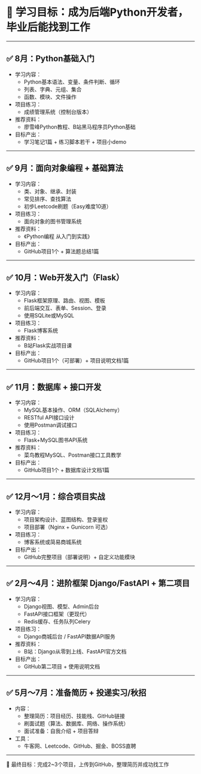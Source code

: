# 🎯 学习目标：成为后端Python开发者，毕业后能找到工作

---

## ✅ 8月：Python基础入门
- 学习内容：
  - Python基本语法、变量、条件判断、循环
  - 列表、字典、元组、集合
  - 函数、模块、文件操作
- 项目练习：
  - 成绩管理系统（控制台版本）
- 推荐资料：
  - 廖雪峰Python教程、B站黑马程序员Python基础
- 目标产出：
  - 学习笔记1篇 + 练习脚本若干 + 项目小demo

---

## ✅ 9月：面向对象编程 + 基础算法
- 学习内容：
  - 类、对象、继承、封装
  - 常见排序、查找算法
  - 初步Leetcode刷题（Easy难度10道）
- 项目练习：
  - 面向对象的图书管理系统
- 推荐资料：
  - 《Python编程 从入门到实践》
- 目标产出：
  - GitHub项目1个 + 算法题总结1篇

---

## ✅ 10月：Web开发入门（Flask）
- 学习内容：
  - Flask框架原理、路由、视图、模板
  - 前后端交互、表单、Session、登录
  - 使用SQLite或MySQL
- 项目练习：
  - Flask博客系统
- 推荐资料：
  - B站Flask实战项目课
- 目标产出：
  - GitHub项目1个（可部署）+ 项目说明文档1篇

---

## ✅ 11月：数据库 + 接口开发
- 学习内容：
  - MySQL基本操作、ORM（SQLAlchemy）
  - RESTful API接口设计
  - 使用Postman调试接口
- 项目练习：
  - Flask+MySQL图书API系统
- 推荐资料：
  - 菜鸟教程MySQL、Postman接口工具教学
- 目标产出：
  - GitHub项目1个 + 数据库设计文档1篇

---

## ✅ 12月～1月：综合项目实战
- 学习内容：
  - 项目架构设计、蓝图结构、登录鉴权
  - 项目部署（Nginx + Gunicorn 可选）
- 项目练习：
  - 博客系统或简易商城系统
- 目标产出：
  - GitHub完整项目（部署说明）+ 自定义功能模块

---

## ✅ 2月～4月：进阶框架 Django/FastAPI + 第二项目
- 学习内容：
  - Django视图、模型、Admin后台
  - FastAPI接口框架（更现代）
  - Redis缓存、任务队列Celery
- 项目练习：
  - Django商城后台 / FastAPI数据API服务
- 推荐资料：
  - B站：Django从零到上线、FastAPI官方文档
- 目标产出：
  - GitHub第二项目 + 使用说明文档

---

## ✅ 5月～7月：准备简历 + 投递实习/秋招
- 内容：
  - 整理简历：项目经历、技能栈、GitHub链接
  - 刷面试题（算法、数据库、网络、操作系统）
  - 面试准备：自我介绍 + 项目答辩
- 工具：
  - 牛客网、Leetcode、GitHub、掘金、BOSS直聘

---

🎯 最终目标：完成2~3个项目，上传到GitHub，整理简历并成功找工作
